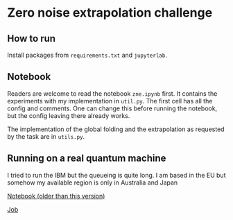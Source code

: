 # Zero noise extrapolation challenge

## How to run
Install packages from `requirements.txt` and `jupyterlab`.

## Notebook
Readers are welcome to read the notebook `zne.ipynb` first. It contains the experiments with my implementation in `util.py`.
The first cell has all the config and comments. One can change this before running the notebook, but the config leaving there already works.

The implementation of the global folding and the extrapolation as requested by the task are in `utils.py`.


## Running on a real quantum machine
I tried to run the IBM but the queueing is quite long. I am based in the EU but somehow my available region is only in Australia and Japan

[Notebook (older than this version)](https://lab.quantum.ibm.com/user/654e84109e53ed4e26de133b/lab/tree/zne.ipynb)

[Job](https://quantum.ibm.com/jobs/cqyb5sqqwzy0008kcp90)
